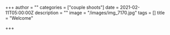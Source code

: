 +++
author = ""
categories = ["couple shoots"]
date = 2021-02-11T05:00:00Z
description = ""
image = "/images/img_7170.jpg"
tags = []
title = "Welcome"

+++
